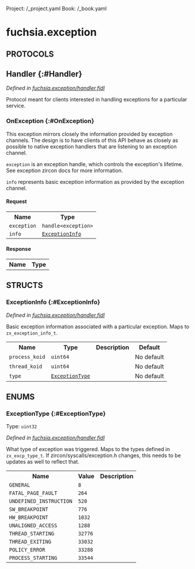 Project: /_project.yaml
Book: /_book.yaml

# fuchsia.exception


## **PROTOCOLS**

## Handler {:#Handler}
*Defined in [fuchsia.exception/handler.fidl](https://fuchsia.googlesource.com/fuchsia/+/master/zircon/system/fidl/fuchsia-exception/handler.fidl#11)*

 Protocol meant for clients interested in handling exceptions for a
 particular service.

### OnException {:#OnException}

 This exception mirrors closely the information provided by exception
 channels. The design is to have clients of this API behave as closely as
 possible to native exception handlers that are listening to an exception
 channel.

 `exception` is an exception handle, which controls the exception's
 lifetime. See exception zircon docs for more information.

 `info` represents basic exception information as provided by the
 exception channel.

#### Request
<table>
    <tr><th>Name</th><th>Type</th></tr>
    <tr>
            <td><code>exception</code></td>
            <td>
                <code>handle&lt;exception&gt;</code>
            </td>
        </tr><tr>
            <td><code>info</code></td>
            <td>
                <code><a class='link' href='#ExceptionInfo'>ExceptionInfo</a></code>
            </td>
        </tr></table>


#### Response
<table>
    <tr><th>Name</th><th>Type</th></tr>
    </table>



## **STRUCTS**

### ExceptionInfo {:#ExceptionInfo}
*Defined in [fuchsia.exception/handler.fidl](https://fuchsia.googlesource.com/fuchsia/+/master/zircon/system/fidl/fuchsia-exception/handler.fidl#30)*



 Basic exception information associated with a particular exception.
 Maps to `zx_exception_info_t`.


<table>
    <tr><th>Name</th><th>Type</th><th>Description</th><th>Default</th></tr><tr>
            <td><code>process_koid</code></td>
            <td>
                <code>uint64</code>
            </td>
            <td></td>
            <td>No default</td>
        </tr><tr>
            <td><code>thread_koid</code></td>
            <td>
                <code>uint64</code>
            </td>
            <td></td>
            <td>No default</td>
        </tr><tr>
            <td><code>type</code></td>
            <td>
                <code><a class='link' href='#ExceptionType'>ExceptionType</a></code>
            </td>
            <td></td>
            <td>No default</td>
        </tr>
</table>



## **ENUMS**

### ExceptionType {:#ExceptionType}
Type: <code>uint32</code>

*Defined in [fuchsia.exception/handler.fidl](https://fuchsia.googlesource.com/fuchsia/+/master/zircon/system/fidl/fuchsia-exception/handler.fidl#46)*

 What type of exception was triggered.
 Maps to the types defined in `zx_excp_type_t`.
 If zircon/syscalls/exception.h changes, this needs to be updates as well to
 reflect that.


<table>
    <tr><th>Name</th><th>Value</th><th>Description</th></tr><tr>
            <td><code>GENERAL</code></td>
            <td><code>8</code></td>
            <td></td>
        </tr><tr>
            <td><code>FATAL_PAGE_FAULT</code></td>
            <td><code>264</code></td>
            <td></td>
        </tr><tr>
            <td><code>UNDEFINED_INSTRUCTION</code></td>
            <td><code>520</code></td>
            <td></td>
        </tr><tr>
            <td><code>SW_BREAKPOINT</code></td>
            <td><code>776</code></td>
            <td></td>
        </tr><tr>
            <td><code>HW_BREAKPOINT</code></td>
            <td><code>1032</code></td>
            <td></td>
        </tr><tr>
            <td><code>UNALIGNED_ACCESS</code></td>
            <td><code>1288</code></td>
            <td></td>
        </tr><tr>
            <td><code>THREAD_STARTING</code></td>
            <td><code>32776</code></td>
            <td></td>
        </tr><tr>
            <td><code>THREAD_EXITING</code></td>
            <td><code>33032</code></td>
            <td></td>
        </tr><tr>
            <td><code>POLICY_ERROR</code></td>
            <td><code>33288</code></td>
            <td></td>
        </tr><tr>
            <td><code>PROCESS_STARTING</code></td>
            <td><code>33544</code></td>
            <td></td>
        </tr></table>












